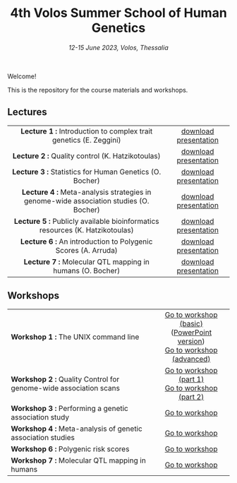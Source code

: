 <div align="center">
<h1>4th Volos Summer School of Human Genetics</h1>
<i>12-15 June 2023, Volos, Thessalia</i>
</div>
<br>
<br>


Welcome! 

This is the repository for the course materials and workshops. 

## Lectures
<table>
<tr>
<td align="center"><strong>Lecture 1 : </strong> Introduction to complex trait genetics (E. Zeggini)</td>
<td align="center"><a href="https://github.com/wtsi-team144/VolosSummerSchool/raw/master/VSS_2023/Lectures/Lecture1_Introduction.pdf">download presentation</a> </td>
</tr>
<tr>
<td align="center"><strong>Lecture 2 : </strong> Quality control (K. Hatzikotoulas)</td>
<td align="center"><a href="https://github.com/wtsi-team144/VolosSummerSchool/raw/master/VSS_2023/Lectures/Lecture2_QC.pdf">download presentation</a> </td>
</tr>
<tr>
<td align="center"><strong>Lecture 3 : </strong> Statistics for Human Genetics (O. Bocher)</td>
<td align="center"><a href="https://github.com/wtsi-team144/VolosSummerSchool/raw/master/VSS_2023/Lectures/Lecture3_Statistics.pdf">download presentation</a> </td>
</tr>
<tr>
<td align="center"><strong>Lecture 4 : </strong> Meta-analysis strategies in genome-wide association studies (O. Bocher)</td>
<td align="center"><a href="https://github.com/wtsi-team144/VolosSummerSchool/raw/master/VSS_2023/Lectures/Lecture4_MetaAnalysis.pdf">download presentation</a> </td>
</tr>
<tr>
<td align="center"><strong>Lecture 5 : </strong> Publicly available bioinformatics resources (K. Hatzikotoulas)</td>
<td align="center"><a href="https://github.com/wtsi-team144/VolosSummerSchool/raw/master/VSS_2023/Lectures/Lecture5_PublicResources.pdf">download presentation</a> </td>
</tr>
<tr>
<td align="center"><strong>Lecture 6 : </strong> An introduction to Polygenic Scores (A. Arruda)</td>
<td align="center"><a href="https://github.com/wtsi-team144/VolosSummerSchool/raw/master/VSS_2023/Lectures/Lecture6_PGS.pdf">download presentation</a> </td>
<tr>
<td align="center"><strong>Lecture 7 : </strong> Molecular QTL mapping in humans (O. Bocher)</td>
<td align="center"><a href="https://github.com/wtsi-team144/VolosSummerSchool/raw/master/VSS_2023/Lectures/Lecture7_molQTL.pdf">download presentation</a> </td>
</tr>
</table>

## Workshops
<center>
<table align="center">
<tr>
<td><strong>Workshop 1 : </strong> The UNIX command line</td>
<td align="center"><a href="http://nbviewer.jupyter.org/github/wtsi-team144/VolosSummerSchool/blob/master/VSS_2023/1a_Workshop_Basic_UNIX/1a_Workshop_Basic_UNIX.ipynb?flush_cache=true">Go to workshop (basic)</a> <br>
(<a href="https://github.com/wtsi-team144/VolosSummerSchool/raw/master/VSS_2023/1a_Workshop_Basic_UNIX/Workshop1_BasicUnix.pptx">PowerPoint version</a>) <br>
<a href="http://nbviewer.jupyter.org/github/wtsi-team144/VolosSummerSchool/blob/master/VSS_2023/1b_Workshop_Advanced_UNIX/1b_Workshop_Advanced_UNIX.ipynb?flush_cache=true">Go to workshop (advanced)</a> 
</td>
</tr>
<tr>
<td><strong>Workshop 2 : </strong> Quality Control for genome-wide association scans</td>
<td align="center"><a href="http://nbviewer.jupyter.org/github/wtsi-team144/VolosSummerSchool/blob/master/VSS_2023/2_Workshop_Quality_Control/2_Workshop_Quality_Control_partI.ipynb?flush_cache=true">Go to workshop (part 1)</a> <br>
<a href="http://nbviewer.jupyter.org/github/wtsi-team144/VolosSummerSchool/blob/master/VSS_2023/2_Workshop_Quality_Control/2_Workshop_Quality_Control_partII.ipynb?flush_cache=true">Go to workshop (part 2)</a> 
</td>
</tr>
<tr>
<td><strong>Workshop 3 : </strong> Performing a genetic association study</td>
<td align="center"><a href="https://colab.research.google.com/github/hmgu-itg/VolosSummerSchool/blob/master/VSS_2023/5_Workshop_Polygenic_Scores/3_Workshop_Genetic_Association.ipynb">Go to workshop</a> </td>
</tr>
<tr>
<td><strong>Workshop 4 : </strong> Meta-analysis of genetic association studies</td>
<td align="center"><a href="https://colab.research.google.com/github/hmgu-itg/VolosSummerSchool/blob/master/VSS_2023/4_Workshop_Meta_Analysis/4_Workshop_Meta_analysis.ipynb">Go to workshop</a> </td>
</tr>
<tr>
<td><strong>Workshop 6 : </strong> Polygenic risk scores </td>
<td align="center"><a href="https://colab.research.google.com/github/hmgu-itg/VolosSummerSchool/blob/master/VSS_2023/6_Workshop_Polygenic_Scores/6_Workshop_PGS.ipynb">Go to workshop</a> </td>
</tr>
<tr>
<td><strong>Workshop 7 : </strong> Molecular QTL mapping in humans </td>
<td align="center"><a href="https://github.com/wtsi-team144/VolosSummerSchool/raw/master/VSS_2023/7_Workshop_molQTL/7_Workshop_molQTL.ipynb">Go to workshop</a> </td>
</tr>
</table>
</center>



